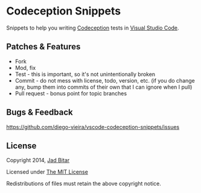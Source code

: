 # Codeception Snippets

Snippets to help you writing [Codeception](http://codeception.com) tests in [Visual Studio Code](https://code.visualstudio.com/).

## Patches & Features

* Fork
* Mod, fix
* Test - this is important, so it's not unintentionally broken
* Commit - do not mess with license, todo, version, etc. (if you do change any, bump them into commits of their own that I can ignore when I pull)
* Pull request - bonus point for topic branches

## Bugs & Feedback

https://github.com/diego-vieira/vscode-codeception-snippets/issues

## License

Copyright 2014, [Jad Bitar](http://jadb.io)

Licensed under [The MIT License](http://www.opensource.org/licenses/mit-license.php)

Redistributions of files must retain the above copyright notice.
